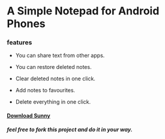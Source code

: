 # A Simple Notepad for Android Phones
### features
  + You can share text from other apps.
  * You can restore deleted notes.
  + Clear deleted notes in one click.
  * Add notes to favourites.
  + Delete everything in one click.

#### [Download Sunny](https://github.com/Sunnymaharshi/sunny/raw/master/night/sunny.apk)

##### feel free to fork this project and do it in your way.

